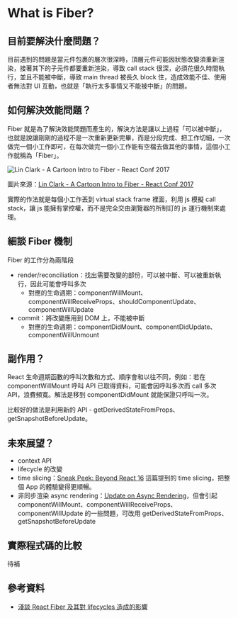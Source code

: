 # What is Fiber?
## 目前要解決什麼問題？
目前遇到的問題是當元件包裹的層次很深時，頂層元件可能因狀態改變須重新渲染，接著其下的子元件都要重新渲染，導致 call stack 很深，必須花很久時間執行，並且不能被中斷，導致 main thread 被長久 block 住，造成效能不佳、使用者無法對 UI 互動，也就是「執行太多事情又不能被中斷」的問題。

## 如何解決效能問題？
Fiber 就是為了解決效能問題而產生的，解決方法是讓以上過程「可以被中斷」，也就是說讓剛剛的過程不是一次重新更新完畢，而是分段完成、把工作切細，一次做完一個小工作即可，在每次做完一個小工作能有空檔去做其他的事情，這個小工作就稱為「Fiber」。

![Lin Clark - A Cartoon Intro to Fiber - React Conf 2017 ](https://blog.techbridge.cc/img/huli/fiber/cartoon.png)

圖片來源：[Lin Clark - A Cartoon Intro to Fiber - React Conf 2017 ](https://www.youtube.com/watch?v=ZCuYPiUIONs)

實際的作法就是每個小工作丟到 virtual stack frame 裡面，利用 js 模擬 call stack，讓 js 能擁有掌控權，而不是完全交由瀏覽器的所制訂的 js 運行機制來處理。

## 細談 Fiber 機制
Fiber 的工作分為兩階段

- render/reconciliation：找出需要改變的部份，可以被中斷、可以被重新執行，因此可能會呼叫多次
  - 對應的生命週期：componentWillMount、componentWillReceiveProps、shouldComponentUpdate、componentWillUpdate
- commit：將改變應用到 DOM 上，不能被中斷
  - 對應的生命週期：componentDidMount、componentDidUpdate、componentWillUnmount

## 副作用？
React 生命週期函數的呼叫次數和方式、順序會和以往不同，例如：若在 componentWillMount 呼叫 API 已取得資料，可能會因呼叫多次而 call 多次 API，浪費頻寬。解法是移到 componentDidMount 就能保證只呼叫一次。

比較好的做法是利用新的 API - getDerivedStateFromProps、getSnapshotBeforeUpdate。

## 未來展望？
- context API
- lifecycle 的改變
- time slicing：[Sneak Peek: Beyond React 16](https://reactjs.org/blog/2018/03/01/sneak-peek-beyond-react-16.html) 這篇提到的 time slicing，把整個 App 的體驗變得更順暢。
- 非同步渲染 async rendering：[Update on Async Rendering](https://reactjs.org/blog/2018/03/27/update-on-async-rendering.html)，但會引起 componentWillMount、componentWillReceiveProps、componentWillUpdate 的一些問題，可改用 getDerivedStateFromProps、getSnapshotBeforeUpdate

## 實際程式碼的比較
待補

## 參考資料
- [淺談 React Fiber 及其對 lifecycles 造成的影響](https://blog.techbridge.cc/2018/03/31/react-fiber-and-lifecycle-change/#Fiber-%E5%88%B0%E5%BA%95%E6%98%AF%E4%BB%80%E9%BA%BC%EF%BC%9F)
